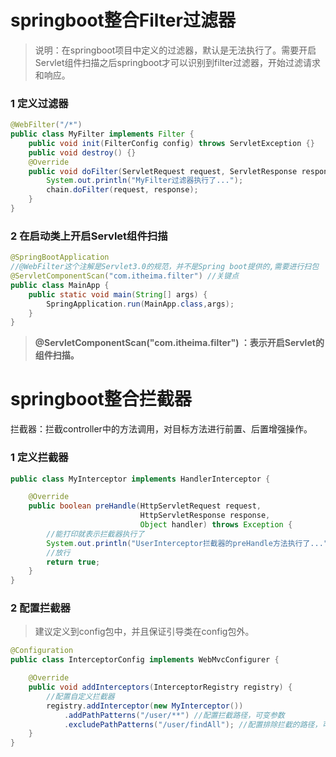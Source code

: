 
# springboot整合Filter过滤器


> 说明：在springboot项目中定义的过滤器，默认是无法执行了。需要开启Servlet组件扫描之后springboot才可以识别到filter过滤器，开始过滤请求和响应。

### 1 定义过滤器

```java
@WebFilter("/*")
public class MyFilter implements Filter {
    public void init(FilterConfig config) throws ServletException {}
    public void destroy() {}
    @Override
    public void doFilter(ServletRequest request, ServletResponse response, FilterChain chain) throws ServletException, IOException {
        System.out.println("MyFilter过滤器执行了...");
        chain.doFilter(request, response);
    }
}
```

### 2 在启动类上开启Servlet组件扫描

```java
@SpringBootApplication
//@WebFilter这个注解是Servlet3.0的规范，并不是Spring boot提供的,需要进行扫包
@ServletComponentScan("com.itheima.filter") //关键点
public class MainApp {
    public static void main(String[] args) {
        SpringApplication.run(MainApp.class,args);
    }
}
```

> **@ServletComponentScan("com.itheima.filter") ：表示开启Servlet的组件扫描。**


# springboot整合拦截器

拦截器：拦截controller中的方法调用，对目标方法进行前置、后置增强操作。

### 1 定义拦截器

```java
public class MyInterceptor implements HandlerInterceptor {

    @Override
    public boolean preHandle(HttpServletRequest request,
                             HttpServletResponse response,
                             Object handler) throws Exception {
        //能打印就表示拦截器执行了
        System.out.println("UserInterceptor拦截器的preHandle方法执行了..."+request.getRequestURI());
        //放行
        return true;
    }
}
```

### 2 配置拦截器

> 建议定义到config包中，并且保证引导类在config包外。

```java
@Configuration
public class InterceptorConfig implements WebMvcConfigurer {

    @Override
    public void addInterceptors(InterceptorRegistry registry) {
        //配置自定义拦截器
        registry.addInterceptor(new MyInterceptor())
            .addPathPatterns("/user/**") //配置拦截路径，可变参数
            .excludePathPatterns("/user/findAll"); //配置排除拦截的路径，可变参数
    }
}
```

